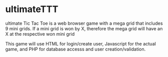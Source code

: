 # ultimateTTT
ultimate Tic Tac Toe is a web browser game with a mega grid that includes 9 mini grids. If a mini grid is won by X, therefore the mega grid will have an X at the respective won mini grid

This game will use HTML for login/create user, Javascript for the actual game, and PHP for database accesss and user creation/validation.
